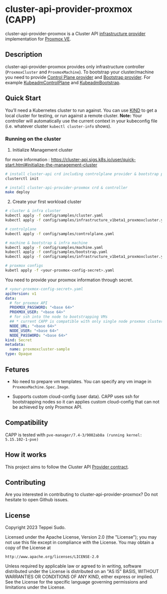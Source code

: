 # cluster-api-provider-proxmox (CAPP)

cluster-api-provider-proxmox is a Cluster API [infrastructure provider](https://cluster-api.sigs.k8s.io/developer/providers/cluster-infrastructure.html) implementation for [Proxmox VE](https://pve.proxmox.com/wiki/Main_Page).

## Description
cluster-api-provider-proxmox provides only infrastructure controller (`ProxmoxCluster` and `ProxmoxMachine`). To bootstrap your cluster/machine you need to provide [Control Plane provider](https://cluster-api.sigs.k8s.io/developer/architecture/controllers/control-plane.html#crd-contracts) and [Bootstrap provider](https://cluster-api.sigs.k8s.io/developer/providers/bootstrap.html). For example [KubeadmControlPlane](https://github.com/kubernetes-sigs/cluster-api/tree/main/controlplane/kubeadm) and [KubeadmBootstrap](https://github.com/kubernetes-sigs/cluster-api/tree/main/bootstrap/kubeadm).

## Quick Start
You’ll need a Kubernetes cluster to run against. You can use [KIND](https://sigs.k8s.io/kind) to get a local cluster for testing, or run against a remote cluster.
**Note:** Your controller will automatically use the current context in your kubeconfig file (i.e. whatever cluster `kubectl cluster-info` shows).

### Running on the cluster
1. Initialize Management cluster

for more information : https://cluster-api.sigs.k8s.io/user/quick-start.html#initialize-the-management-cluster

```sh
# install cluster-api crd including controlplane provider & bootstrap provider
clusterctl init

# install cluster-api-provider-proxmox crd & controller
make deploy
```
2. Create your first workload cluster
```sh
# cluster & infra cluster
kubectl apply -f config/samples/cluster.yaml
kubectl apply -f config/samples/infrastructure_v1beta1_proxmoxcluster.yaml

# controlplane
kubectl apply -f config/samples/controlplane.yaml

# machine & bootstrap & infra machine
kubectl apply -f config/samples/machine.yaml
kubectl apply -f config/samples/bootstrap.yaml
kubectl apply -f config/samples/infrastructure_v1beta1_proxmoxcluster.yaml

# proxmox configs
kubetl apply -f <your-proxmox-config-secret>.yaml
```

You need to provide your proxmox information through secret. 
```yaml
# <your-proxmox-config-secret>.yaml
apiVersion: v1
data:
  # for proxmox API
  PROXMOX_PASSWORD: "<base 64>"
  PROXMOX_USER: "<base 64>"
  # for ssh into the node to bootstrapping VMs
  ## * current CAPP is compatible with only single node proxmox cluster
  NODE_URL: "<base 64>"
  NODE_USER: "<base 64>"
  NODE_PASSWORD: "<base 64>"
kind: Secret
metadata:
  name: proxmoxcluster-sample
type: Opaque
```

## Fetures

- No need to prepare vm templates. You can specify any vm image in `ProxmoxMachine.Spec.Image`.

- Supports custom cloud-config (user data). CAPP uses ssh for bootstrapping nodes so it can applies custom cloud-config that can not be achieved by only Proxmox API.

## Compatibility

CAPP is tested with `pve-manager/7.4-3/9002ab8a (running kernel: 5.15.102-1-pve)`

## How it works
This project aims to follow the Cluster API [Provider contract](https://cluster-api.sigs.k8s.io/developer/providers/contracts.html).

## Contributing

Are you interested in contributing to cluster-api-provider-proxmox? Do not hesitate to open Github issues. 

## License

Copyright 2023 Teppei Sudo.

Licensed under the Apache License, Version 2.0 (the "License");
you may not use this file except in compliance with the License.
You may obtain a copy of the License at

    http://www.apache.org/licenses/LICENSE-2.0

Unless required by applicable law or agreed to in writing, software
distributed under the License is distributed on an "AS IS" BASIS,
WITHOUT WARRANTIES OR CONDITIONS OF ANY KIND, either express or implied.
See the License for the specific language governing permissions and
limitations under the License.

